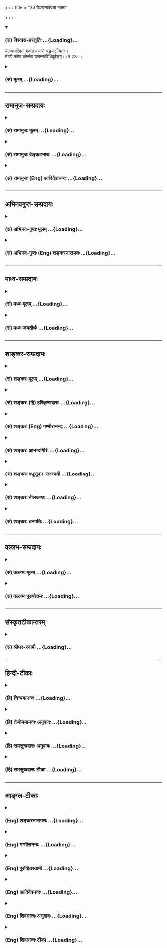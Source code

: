 +++
title = "23 येऽप्यन्यदेवता भक्ता"

+++
<div class="js_include" newlevelforh1="3" title="(सं) विश्वास-प्रस्तुतिः" unfilled url="/purANam/mahAbhAratam/06-bhIShma-parva/02-bhagavad-gItA-parva/saMskRtam/vishvAsa-prastutiH/09_rAja-vidyA-rAja-guhy/23_ye-pyanyadevatA_b.md">
<details open><summary><h3>(सं) विश्वास-प्रस्तुतिः ...{Loading}...</h3></summary>

येऽप्यन्यदेवता भक्ता यजन्ते श्रद्धयाऽन्विताः।  
तेऽपि मामेव कौन्तेय यजन्त्यविधिपूर्वकम्।।9.23।।
</details>
</div>
<div class="js_include collapsed" newlevelforh1="3" title="(सं) मूलम्" unfilled url="/purANam/mahAbhAratam/06-bhIShma-parva/02-bhagavad-gItA-parva/saMskRtam/mUlam/09_rAja-vidyA-rAja-guhy/23_ye-pyanyadevatA_b.md">
<details><summary><h3>(सं) मूलम् ...{Loading}...</h3></summary>

येऽप्यन्यदेवता भक्ता यजन्ते श्रद्धयाऽन्विताः।  
तेऽपि मामेव कौन्तेय यजन्त्यविधिपूर्वकम्।।9.23।।
</details>
</div>


_________________
## रामानुज-सम्प्रदायः
<div class="js_include collapsed" newlevelforh1="3" title="(सं) रामानुजः मूलम्" unfilled url="/purANam/mahAbhAratam/06-bhIShma-parva/02-bhagavad-gItA-parva/saMskRtam/rAmAnujaH/mUlam/09_rAja-vidyA-rAja-guhy/23_ye-pyanyadevatA_b.md">
<details><summary><h3>(सं) रामानुजः मूलम् ...{Loading}...</h3></summary>

।।9.23।।**ये अपि अन्यदेवताभक्ताः** ये तु इन्द्रादिदेवताभक्ताः
केवलत्रयीनिष्ठाः **श्रद्धया अन्विताः** इन्द्रादीन् **यजन्ते; तेऽपि**
पूर्वोक्तेन न्यायेन सर्वस्य मच्छरीरतया मदात्मत्वेन इन्द्रादिशब्दानां च
मद्वाचित्वाद् वस्तुतो **माम् एव यजन्ते** अपि तु **अविधिपूर्वकं** यजन्ते।
इन्द्रादीनां देवतानां कर्मसु आराध्यतया अन्वयं यथा
वेदान्तवाक्यानिचतुर्होतारो यत्र संपदं गच्छन्ति देवैः (तै0 आ0 4)
इत्यादीनि विदधति; न तत्पूर्वकं यजन्ते। वेदान्तवाक्यजातं हि
परमपुरुषशरीरतया अवस्थितानाम् इन्द्रादीनाम् आराध्यत्वं विदधद् आत्मभूतस्य
परमपुरुषस्य एव साक्षाद् आराध्यत्वं विदधाति। चतुर्होतारः
अग्निहोत्रदर्शपौर्णमासादीनि कर्माणि कुर्वाणा यत्र परमात्मनि आत्मतया
अवस्थिते सति एव तच्छरीरभूतैः इन्द्रादिदेवैः संपदं गच्छन्ति;
इन्द्रादिदेवानाम् आराधनानि एतानि कर्माणि मद्विषयाणि इति मां संपदं
गच्छन्ति इत्यर्थः। अतः त्रैविद्या इन्द्रादिशरीरस्य परमपुरुषस्य आराधनानि
एतानि कर्माणि; आराध्यः च स एव; इति न जानन्ति; ते च परिमितफलभागिनः
च्यवनस्वभावाः च भवन्ति; तद् आह --

</details>
</div>
<div class="js_include collapsed" newlevelforh1="3" title="(सं) रामानुजः वेङ्कटनाथः" unfilled url="/purANam/mahAbhAratam/06-bhIShma-parva/02-bhagavad-gItA-parva/saMskRtam/rAmAnujaH/venkaTanAthaH/09_rAja-vidyA-rAja-guhy/23_ye-pyanyadevatA_b.md">
<details><summary><h3>(सं) रामानुजः वेङ्कटनाथः ...{Loading}...</h3></summary>

  
  
।।9.23।। सर्वासामपि देवतानां भगवच्छरीरत्वात्त्रैविद्या माम् \[20\]
इत्युक्तप्रकारेण वस्तुतः स्वसमाराधनमिति जानन् भवान् किं न केवलकर्मिणामपि
मोक्षरूपयोगक्षेमं प्रयच्छतीत्यत्रोत्तरमुच्यतेये तु इत्यादिश्लोकद्वयेन।
तुशब्दः शङ्कानिवृत्त्यर्थः। अन्यदेवताभक्ताः
इत्येतत्समभिव्याहारफलितम्इन्द्रादीनिति। पूर्वोक्तेन न्यायेनेति -- मयि
सर्वमिदं प्रोतं \[7।7\] इत्यादावस्मिन्नप्यध्यायेमया ततमिदं सर्वम्
\[9।4\] इत्यादौ चेति भावः। मामेव यजन्ति इत्यन्तं शङ्कितानुवादरूपम् शेषं
तु विधेयरूपमित्यभिप्रायेणाहअपित्विति। विधिः स्वज्ञानद्वारा यस्य पूर्वं
कारणं; तद्विधिपूर्वम् तदन्यदविधिपूर्वकम्। कथमविधिपूर्वकत्वं
विहितानामित्यत्राहइन्द्रादीनामिति। तत्पूर्वकमिति --
तथाविधविध्यनुसन्धानपूर्वकमित्यर्थः। यथा विदधतीत्युक्तं
विवृणोतिवेदान्तेति। इन्द्रादीनामाराध्यत्वमात्रं कर्मभोगे प्रतिपादितम्
तेषामेव यथावस्थितं स्वरूपं वेदान्तेष्विति न विरोधः। साक्षादिति
निरुपाधिकमित्यर्थः; प्रधानतयेति वा।
हविरुद्देश्यपरमपुरुषविशेषणतयेन्द्रादीनामुद्देश्यानुप्रवेशः यथा
प्रतर्दनविद्यादिषूपास्यानुप्रवेश इति भावः। चतुर्होतारः इति उपात्तवाक्यस्य
कथं प्रस्तुतार्थता तत्राहचतुर्होतार इति।
उपलक्षणतामभिप्रेत्योक्तंअग्निहोत्रदर्शपूर्णमासादीनीति। अन्तः प्रविष्टः
शास्ता जनानां सर्वात्मा \[यजुः3।10।2\] इत्यादिप्रसिद्धः यत्रशब्दार्थ
उच्यतेपरमात्मनीत्यादिना। यस्यादित्यः शरीरम् \[बृ.उ.3।7।9\]
इत्यादिवाक्यानुसन्धानेनतच्छरीरभूतैरित्यादिकमुक्तम्। कर्मणां देवैः साध्या
सम्पत् तदाराधनत्वरूपोऽतिशय एव स चान्ततः फलसाधनत्वप्रकारे पर्यवसित
इत्यभिप्रायेणाहइन्द्रादिदेवतानामित्यादि।  
  

</details>
</div>
<div class="js_include collapsed" newlevelforh1="3" title="(सं) रामानुजः (Eng) आदिदेवानन्दः" unfilled url="/purANam/mahAbhAratam/06-bhIShma-parva/02-bhagavad-gItA-parva/saMskRtam/rAmAnujaH/english/AdidevAnandaH/09_rAja-vidyA-rAja-guhy/23_ye-pyanyadevatA_b.md">
<details><summary><h3>(सं) रामानुजः (Eng) आदिदेवानन्दः ...{Loading}...</h3></summary>

9.23 Those, however, who are devoted to Indra and other divinities, who
rely on the three Vedas alone, and who, possessed of faith, worship
Indra and other divinities - they too worship Me actually in the light
of the truth that all existing things constitute My body and have Me for
their selves. In the light of this principle, terms like Indra denote Me
only. The worshippers of Indra and other deities therefore worship Me
only, in ways not sanctioned by the Sastras. They do not worship Indra
and other divinities with a proper understanding of the place of these
deities in the light of the Vedanta texts. An example is 'Wherein (i.e.,
in the Supreme Self) the sacrifices known as the Caturhotri attain their
fulfilment through the divinities' (Tai. Ar., 4) etc. These texts say in
what way these forms of worship apply to these divinties. For all
Vedanta texts lay down that the Supreme Person alone is to be worshipped
directly when they enjoin the worship of Indra and other divinities, as
they form the body of the Supreme Person. The meaning is that in the
Caturhotri sacrifice like Agnihotra, the full moon and the new moon
sacrifices etc., it is the Supreme Self only that is worshipped, as He
abides as the self in Indra etc., who are the ostensible objects
worshipped in these sacrifices by which these worshippers obtain their
fulfilment through them. Therefore, the votaries of the three Vedas do
not understand that these rituals form the worship of the Supreme Person
and that He alone is to be worshipped. As they do not do so, they become
experiencers of limited results, and they are again liable to fall into
Samsara. Sri Krsna gives expressions to this:

</details>
</div>


_________________
## अभिनवगुप्त-सम्प्रदायः
<div class="js_include collapsed" newlevelforh1="3" title="(सं) अभिनव-गुप्तः मूलम्" unfilled url="/purANam/mahAbhAratam/06-bhIShma-parva/02-bhagavad-gItA-parva/saMskRtam/abhinava-guptaH/mUlam/09_rAja-vidyA-rAja-guhy/23_ye-pyanyadevatA_b.md">
<details><summary><h3>(सं) अभिनव-गुप्तः मूलम् ...{Loading}...</h3></summary>

।।9.23 -- 9.25।। येऽपीत्यादि प्रयतात्मनः इत्यन्तम्। येऽपि
नामधेयान्तरैरुपासते तेऽपि मामेवोपासते। न हि ब्रह्मव्यतिरेकि
किञ्चिदुपास्यमस्ति। किन्तु अविधिना इति विशेषः। अविधिः अन्यो विधिः।
नानाप्रकारैर्विधभिरहमेव परब्रह्मसत्तास्वभावो याज्य इति। न तु यथा
अन्यैर्दर्शनान्तरदूषणसमुपार्जितमहापातकम +++(S; omit पातक -- )+++ --
लीमसैर्व्याख्यातम् अविधिना; दुष्टविधिना इति। एवं हि सति मामेव यजन्ते;
सर्वयज्ञानाञ्चाहमेव भोक्ता इति दृश्यमानमेतदसमञ्जसीभवेत् इत्यलं
कल्मषकलिलैस्साकं संलापेन। अस्मद्गुरवस्तु निरूपयन्ति -- अन्या
स्वात्मव्यतिरिक्ता भेदवादनयेन ब्रह्मस्वभावहीनैव काचिद्देवता इति गृहीत्वा
तामेव \[ये\] यजन्ते तेऽपि वस्तुतो मामेव स्वात्मरूपं यजन्ते; किं तु
अविधिना दुष्टेन विधिना भेदग्रहणरूपेण,+++(S; भेदग्रहरूपेण)+++ इति। अत एवाह -- न
तु मां स्वात्मानं तत्त्वेन देवतारूपतया भोक्तृत्वेन जानन्ति; अतश्चलन्ति
ते,+++(S; ; N च्यवन्ते)+++ मद्रूपात्। किम् देवव्रतत्वेन देवान् यान्ति इत्यादि।
एतदेव चलनमिति,+++(S;;N च्यवन)+++ यावत्। ये तु मत्स्वरूपमभेदेन +++(;N --
स्वरूपभेदे (दं)+++ न विदुः; ते देवभूतपितृयागादिनाऽपि मामेव यजन्ते +++(N
यजन्ति)+++। ते च मद्याजिनो मामेव गच्छन्ति +++(N यजन्ति)+++ इत्युपसंहरिष्यति। ननु
द्रव्यत्यागार्थमुद्दिष्टा देवता इत्युच्यते। तत्
कथमनुद्दिश्यस्वात्मतत्त्वस्य याज्यत्वम् आदित्यः प्रायणीयश्चरुः इति
विधिशेषभूतदेवता उद्देशात्मकविध्यन्तरभावितो +++(;N प्रभावितो)+++ ह्यसौ उद्देशः
(श्यः)। न च स्वात्मविषयो +++(S;;N omit विषयो)+++ विधिरस्ति इत्यभिप्रायेणाह --
अविधिपूर्वकं मामिति। स्वात्मव्यतिरिक्तायां देवतायामस्ति अपेक्ष्यो विधिः;
अप्राप्तप्रापणरूपत्वात्। स्वात्मा तु परमेश्वरो न विधिपूर्वकः;
विधिपरिप्रापितत्त्वाभावात् +++(S;;N -- परिप्राप्यत्वाभावात्)+++। न हि
तदनुद्देशेन किञ्चित्प्रवर्तते। तेन विधिपरिप्रापितेन्द्रादिदेवतोद्देशेषु
सर्वेषु स +++(S omits सः)+++ स्वात्मा विश्वावभासनस्वभावः
तदुद्देश्यदेवतावभासभित्ति +++(;N substitutes -- भित्ति with मिति -- )+++
स्थानीयतयैव अहमहमिकया सततावभासमानः स्रक्सूत्रकल्पः सततोद्दिष्टः इति
युक्तिसिद्धमेतत्; मामेव यजन्ति अविधिपूर्वकत्वात् \[इति\]।
मुख्यभूतमत्प्राप्तिफलस्य तान्प्रति कर्त्रभिप्रायत्वं नास्ति; अपि तु
परिमितदक्षिणास्थानीयेन्द्रादिपद ( -- येन्द्रपदातिमात्र N येन्द्रपदादि K
[n] -- इन्द्रादिपदमात्र -- ) -- मात्रप्राप्तेरेव +++(; K [n] प्राप्तय एव N
प्राप्त एव)+++ याजकवच्चरितार्थत्वमेषाम् इति प्रथयितुं परस्मैपदम्। यदुक्तं
मयैव -- वेदान् वेद न वेद शाम्भवपदं दूयेत निर्वेदवान्  
  
स्वर्गार्थी यजमानतां प्रतिजहज्जातो यजन् याजकः।  
  
सर्वाः कर्मरसप्रवाहविसराः +++(K प्रसराः)+++ संवित्स्रवन्त्योऽखिलाः  
  
स्त्वामा (स्वात्मा) नन्दमहाम्बुधिं विदधते नाप्राप्य पूर्णां,
स्थितिम्।। इति  
  
एवं य उक्तक्रमेण वेत्ति तस्येन्द्रादिदेवतायागोऽपि परमेश्वरयाग इति।

</details>
</div>
<div class="js_include collapsed" newlevelforh1="3" title="(सं) अभिनव-गुप्तः (Eng) शङ्करनारायणः" unfilled url="/purANam/mahAbhAratam/06-bhIShma-parva/02-bhagavad-gItA-parva/saMskRtam/abhinava-guptaH/english/shankaranArAyaNaH/09_rAja-vidyA-rAja-guhy/23_ye-pyanyadevatA_b.md">
<details><summary><h3>(सं) अभिनव-गुप्तः (Eng) शङ्करनारायणः ...{Loading}...</h3></summary>

9.23 See Comment under 9.26

</details>
</div>


_________________
## माध्व-सम्प्रदायः
<div class="js_include collapsed" newlevelforh1="3" title="(सं) मध्वः मूलम्" unfilled url="/purANam/mahAbhAratam/06-bhIShma-parva/02-bhagavad-gItA-parva/saMskRtam/madhvaH/mUlam/09_rAja-vidyA-rAja-guhy/23_ye-pyanyadevatA_b.md">
<details><summary><h3>(सं) मध्वः मूलम् ...{Loading}...</h3></summary>

।।9.23।। तर्हिअहं क्रतुः \[9।16\] इत्यादि असत्यमित्यत आह -- येऽपीति।

</details>
</div>
<div class="js_include collapsed" newlevelforh1="3" title="(सं) मध्वः जयतीर्थः" unfilled url="/purANam/mahAbhAratam/06-bhIShma-parva/02-bhagavad-gItA-parva/saMskRtam/madhvaH/jayatIrthaH/09_rAja-vidyA-rAja-guhy/23_ye-pyanyadevatA_b.md">
<details><summary><h3>(सं) मध्वः जयतीर्थः ...{Loading}...</h3></summary>

।।9.23।। उक्तप्रश्नस्योत्तरं जातं; तत्किमुत्तरेणेत्यतः
प्रश्नाभिसन्ध्युद्धाटनस्येदमुत्तरमित्याह -- **तर्ही**ति।
भगवद्भोगनिमित्तं हि फलं; स चेत्सर्वत्र समस्तदा सर्वेषां फलसाम्येन
भाव्यम्। तदभावश्चेत्तर्हिअहं क्रतुः \[9।16\] इत्युक्तं सर्वत्र भगवतो
भोक्तृत्वमप्यसत्यमित्यर्थः।

</details>
</div>


_________________
## शाङ्कर-सम्प्रदायः
<div class="js_include collapsed" newlevelforh1="3" title="(सं) शङ्करः मूलम्" unfilled url="/purANam/mahAbhAratam/06-bhIShma-parva/02-bhagavad-gItA-parva/saMskRtam/shankaraH/mUlam/09_rAja-vidyA-rAja-guhy/23_ye-pyanyadevatA_b.md">
<details><summary><h3>(सं) शङ्करः मूलम् ...{Loading}...</h3></summary>

।।9.23।। --,**येऽपि अन्यदेवताभक्ताः** अन्यासु देवतासु भक्ताः
अन्यदेवताभक्ताः सन्तः **यजन्ते** पूजयन्ति **श्रद्धया** आस्तिक्यबुद्ध्या
**अन्विताः** अनुगताः; **तेऽपि मामेव कौन्तेय यजन्ति अविधिपूर्वकम्**
अविधिः अज्ञानं तत्पूर्वकं यजन्ते इत्यर्थः।। कस्मात् ते अविधिपूर्वकं
यजन्ते इत्युच्यते यस्मात् --,

</details>
</div>
<div class="js_include collapsed" newlevelforh1="3" title="(सं) शङ्करः (हि) हरिकृष्णदासः" unfilled url="/purANam/mahAbhAratam/06-bhIShma-parva/02-bhagavad-gItA-parva/saMskRtam/shankaraH/hindI/harikRShNadAsaH/09_rAja-vidyA-rAja-guhy/23_ye-pyanyadevatA_b.md">
<details><summary><h3>(सं) शङ्करः (हि) हरिकृष्णदासः ...{Loading}...</h3></summary>

।।9.23।। यदि कहो कि अन्य देव भी आप ही हैं; अतः उनके भक्त भी आपहीका पूजन
करते हैं तो यह बात ठीक है --, जो कोई अन्य देवोंके भक्त -- अन्य
देवताओंमें भक्ति रखनेवाले; श्रद्धासे -- आस्तिकबुद्धिसे युक्त हुए (उनका )
पूजन करते हैं; हे कुन्तीपुत्र वे भी मेरा ही पूजन कहते हैं ( परंतु )
अविधिपूर्वक ( करते हैं )। अविधि अज्ञानको करते हैं; सो वे अज्ञानपूर्वक
मेरा पूजन करते हैं।

</details>
</div>
<div class="js_include collapsed" newlevelforh1="3" title="(सं) शङ्करः (Eng) गम्भीरानन्दः" unfilled url="/purANam/mahAbhAratam/06-bhIShma-parva/02-bhagavad-gItA-parva/saMskRtam/shankaraH/english/gambhIrAnandaH/09_rAja-vidyA-rAja-guhy/23_ye-pyanyadevatA_b.md">
<details><summary><h3>(सं) शङ्करः (Eng) गम्भीरानन्दः ...{Loading}...</h3></summary>

9.23 Api, even; ye, those who; anya-devata-bhaktah, being devoted to
tother deities; and anvitah sraddhaya, endowed with faith; yajante,
worship (them), te api, they also; O son of Kunti, yajanti, worship;
mam, Me; eva, alone; (though) avidhi-purvakam, following the wrong
method. Avidhi implies ignorance. So the idea is that they worship (Me)
ignorantly. 'How it is that they worship (Me) ignorantly;' \[i.e. the
worshippers of other deities worship them knowingly, and hence, how can
the estion of their ignorance arise;\] This is being answered: Because-

</details>
</div>
<div class="js_include collapsed" newlevelforh1="3" title="(सं) शङ्करः आनन्दगिरिः" unfilled url="/purANam/mahAbhAratam/06-bhIShma-parva/02-bhagavad-gItA-parva/saMskRtam/shankaraH/AnandagiriH/09_rAja-vidyA-rAja-guhy/23_ye-pyanyadevatA_b.md">
<details><summary><h3>(सं) शङ्करः आनन्दगिरिः ...{Loading}...</h3></summary>

।।9.23।। तत्तद्देवतात्मना परस्यैवात्मनः
स्थित्यभ्युपगमाद्देवतान्तरपराणामपि
भगवच्छरणत्वाविशेषात्तदेकनिष्ठत्वमकिंचित्करमिति मन्वानः शङ्कते --
**नन्विति।** उक्तमङ्गीकृत्य परिहरति -- **सत्यमित्यादिना।**
देवतान्तरयाजिनां भगवद्याजिभ्यो विशेषमाह -- **अविधीति।** तद्व्याकरोति --
**अविधिरिति।**

</details>
</div>
<div class="js_include collapsed" newlevelforh1="3" title="(सं) शङ्करः मधुसूदन-सरस्वती" unfilled url="/purANam/mahAbhAratam/06-bhIShma-parva/02-bhagavad-gItA-parva/saMskRtam/shankaraH/madhusUdana-sarasvatI/09_rAja-vidyA-rAja-guhy/23_ye-pyanyadevatA_b.md">
<details><summary><h3>(सं) शङ्करः मधुसूदन-सरस्वती ...{Loading}...</h3></summary>

।।9.23।। नन्वन्या अपि देवतास्त्वमेव तद्व्यतिरिक्तस्य वस्त्वन्तरस्याभावात्
तथाच देवतान्तरभक्ता अपि त्वामेव भजन्त इति न कोपि विशेषः स्यात्। तेन
गतागतं कामकामा वसुरुद्रादित्यादिभक्ता लभन्ते। अनन्याश्चिन्तयन्तो मां तु
कृतकृत्या इति कथमुक्तं तत्राह -- येऽप्यन्येति। यथा मद्भक्ता मामेव यजन्ति
तथा येऽन्यदेवतानां वस्वादीनां भक्ता यजन्ते ज्योतिष्टोमादिभिः श्रद्धया
आस्तिक्यबुद्ध्या अन्विताः तेऽपि मद्भक्ता एव हे कौन्तेय; तत्तद्देवतारूपेण
स्थितं मामेव यजन्ति पूजयन्ति। अविधिपूर्वकं अविधिरज्ञानं तत्पूर्वकं
सर्वात्मत्वेन मामज्ञात्वा मद्भिन्नत्वेन वस्वादीन्कल्पयित्वा
यजन्तीत्यर्थः।

</details>
</div>
<div class="js_include collapsed" newlevelforh1="3" title="(सं) शङ्करः नीलकण्ठः" unfilled url="/purANam/mahAbhAratam/06-bhIShma-parva/02-bhagavad-gItA-parva/saMskRtam/shankaraH/nIlakaNThaH/09_rAja-vidyA-rAja-guhy/23_ye-pyanyadevatA_b.md">
<details><summary><h3>(सं) शङ्करः नीलकण्ठः ...{Loading}...</h3></summary>

।।9.23।। अविधिपूर्वकं विधिरभेदबुद्धिस्तद्राहित्यादविधिपूर्वकत्वं
तदीयभजनस्य।

</details>
</div>
<div class="js_include collapsed" newlevelforh1="3" title="(सं) शङ्करः धनपतिः" unfilled url="/purANam/mahAbhAratam/06-bhIShma-parva/02-bhagavad-gItA-parva/saMskRtam/shankaraH/dhanapatiH/09_rAja-vidyA-rAja-guhy/23_ye-pyanyadevatA_b.md">
<details><summary><h3>(सं) शङ्करः धनपतिः ...{Loading}...</h3></summary>

।।9.23।। नन्वन्या वासुदेवाभिन्ना इति ज्ञानाभावात्तेषां मद्भक्तेभ्यो विशेष
इत्याह -- येऽपीति। येप्यन्यासु इन्द्रादिदेवतासु भक्ताः सन्तः श्रद्धया
आस्तिक्यबुद्य्धा अन्विता युक्ता अन्यदेवतां यजन्ते पूजयन्ति तेऽपि
वस्तुगत्या मामेव यजन्ति। यथा कुन्तीसुतोऽपि त्वं
वस्तुवृत्त्यास्मत्पितामहौहित्र एवेति संबोधनाशयः। तथापि मद्भजने
वासुदेवव्यतिरिक्तं वस्तु नास्तीत ज्ञानं विधिस्तदभावोऽविधिस्तत्पर्वकं
यजन्त इत्यर्थः।

</details>
</div>


_________________
## वल्लभ-सम्प्रदायः
<div class="js_include collapsed" newlevelforh1="3" title="(सं) वल्लभः मूलम्" unfilled url="/purANam/mahAbhAratam/06-bhIShma-parva/02-bhagavad-gItA-parva/saMskRtam/vallabhaH/mUlam/09_rAja-vidyA-rAja-guhy/23_ye-pyanyadevatA_b.md">
<details><summary><h3>(सं) वल्लभः मूलम् ...{Loading}...</h3></summary>

।।9.23।। ननु ब्रह्मवादे तव सर्वात्मत्वाद्देवान्तरभजनेऽपि त्वद्भजनमेव
भवति; तर्हि किमिति ते गतागतं लभन्ते इति चेत्तत्राह -- येऽपीति।
अन्यदेवताभक्ताःरविर्विनायकश्चण्डी ईशो विष्णुस्तु पञ्चमः। अनुक्रमेण
पूज्यन्ते व्युत्क्रमे तु महद्भयम् इति श्रीमत्या प्रोक्तपञ्चायतनपूजापरा
अपि श्रद्धया युक्ताः सन्तः पूजयन्ति तेऽपि रव्यादिषु मामेव ब्रह्म
ध्यात्वा यजन्ति। यद्वा त्वर्थेऽपीति केचित्। तेऽपि मामेवेति। उक्तन्यायेन
सर्वस्य मदङ्गभूतया मदात्मकत्वेनेन्द्रादिशब्दानां मद्वाच्यत्वाद्वस्तुतो
मामेव यजन्ते। अपित्वविधिपूर्वकं तेषामात्मभूतमधिष्ठानताज्ञानपूर्वकं यजनं
वेदे विहितम् इतरथा त्वविहितमित्यविधिपूर्वकं ते यजन्ते ततो गतागतं लभन्त
इति भावः। अथवामूलं विष्णुर्हि देवानां \[भाग.10।4।39\] इति वाक्यात्
मूलभूतं परित्यज्य शाखापत्रादौ
सेचनवद्यजनमविहितमित्यनन्यत्वदर्ढ्यायैवमुच्यते। वेदवाक्यं हि चतुर्होतारो
यत्र सम्पदं गच्छन्ति देवैः इतिरूपे मदात्मकविषयाणि देवाराधनानि
स्पष्टमुक्तानीति युक्तमुक्तम् -- अविधिपूर्वकं ते यजन्ते इति।

</details>
</div>
<div class="js_include collapsed" newlevelforh1="3" title="(सं) वल्लभः पुरुषोत्तमः" unfilled url="/purANam/mahAbhAratam/06-bhIShma-parva/02-bhagavad-gItA-parva/saMskRtam/vallabhaH/puruShottamaH/09_rAja-vidyA-rAja-guhy/23_ye-pyanyadevatA_b.md">
<details><summary><h3>(सं) वल्लभः पुरुषोत्तमः ...{Loading}...</h3></summary>

  
  
।।9.23।। नन्वन्यदेवभजनकर्त्तारोऽपि त्वदंशत्वात् त्वद्भजनमेव कुर्वन्तीति
कथं न तेषु त्वत्कृपा तद्भजनं च कथं भोग एव क्षीयते इत्यत आह -- येऽपीति।
येऽपि श्रद्धयाऽन्विताः श्रद्धायुक्तास्तदासक्तत्वधर्मयुक्ता अन्यदेवता
यज्ञादिसाधनैस्तदधिष्ठातृरूपेण मदंशाज्ञानेन भजन्ति तेषु मदंशत्वात् मामेव
भजन्ति; परन्तु मत्स्वरूपाज्ञानादविधिपूर्वकं भजन्ति; अतस्तेषां
तद्भजनानुरूपं क्षयिष्ण्वेव फलं भवति अहं च न कृपां करोमीत्यर्थः। अत एव
स्मृतिष्वविधिकरणनिषेधःविधिहीनं भावदुष्टं कृतमश्रद्धया च यत्।
तद्धरन्त्यसुरास्तस्य सुमूढस्याऽकृतात्मनः इति।  
  

</details>
</div>


_________________
## संस्कृतटीकान्तरम्
<div class="js_include collapsed" newlevelforh1="3" title="(सं) श्रीधर-स्वामी" unfilled url="/purANam/mahAbhAratam/06-bhIShma-parva/02-bhagavad-gItA-parva/saMskRtam/shrIdhara-svAmI/09_rAja-vidyA-rAja-guhy/23_ye-pyanyadevatA_b.md">
<details><summary><h3>(सं) श्रीधर-स्वामी ...{Loading}...</h3></summary>

।।9.23।। ननु च त्वद्व्यतिरेकेण वस्तुतो
देवतान्तरस्याभावादिन्द्रादिसेविनोऽपि त्वद्भक्ता एवेति कथं ते गतागतं
लभेरंस्तत्राह **-- येऽपीति।** श्रद्धयोपेता भक्ताः सन्तो येऽपि जना
यज्ञेनान्यदेवता इन्द्रादिरूपा यजन्ते तेऽपि मामेव यजन्तीति सत्यम्;
किंत्वविधिपूर्वकं मोक्षप्रापकं विधिं विना यजन्त्यतस्ते पुनरावर्तन्ते।

</details>
</div>


_________________
## हिन्दी-टीकाः
<div class="js_include collapsed" newlevelforh1="3" title="(हि) चिन्मयानन्दः" unfilled url="/purANam/mahAbhAratam/06-bhIShma-parva/02-bhagavad-gItA-parva/hindI/chinmayAnandaH/09_rAja-vidyA-rAja-guhy/23_ye-pyanyadevatA_b.md">
<details><summary><h3>(हि) चिन्मयानन्दः ...{Loading}...</h3></summary>

।।9.23।। विश्व के सभी लोग एक ही पूजास्थल पर पूजा नहीं करते। न केवल
शारीरिक दृष्टि से यह असम्भव है; वरन् मनोवैज्ञानिक दृष्टि से भी यह
तर्कसंगत नहीं है; क्योंकि सब लोगों की अभिरुचियाँ भिन्नभिन्न होती
हैं। भक्तगण जब भिन्नभिन्न देव स्थानों पर पूजा करते हैं; तब ये एक ही चेतन
सत्य की आराधना करते हैं; जो इस परिवर्तनशील सृष्ट जगत् का अधिष्ठान है। जब
वे विभिन्न देवताओं की पूजा करते हैं; तब भी वे उस एक सनातन सत्य का ही
आह्वान करते हैं; जो उनके इष्ट देवता के रूप में व्यक्त हो रहा है। जब हम
यह स्वीकार करते हैं कि अनन्त सत्य एकमेव अद्वितीय है; जो भूत; वर्तमान और
भविष्य काल तीनों में एक समान रहता है; तब यह स्पष्ट हो जाता है कि सभी
ऋषिमुनियों; साधुसन्तों; पैगम्बरों और अवतारों की उपाधियों में व्यक्त होने
वाला आत्मचैतन्य एक ही है। सहिष्णुता हिन्दू धर्म का प्राण है। हम पहले भी
विचार कर चुके हैं कि परमार्थ सत्य को अनन्तस्वरूप में स्वीकार करने वाले
अद्वैती किस प्रकार सहिष्णु होने के अतिरिक्त कुछ और नहीं हो सकते हैं।
असहिष्णुता उस धर्म में पायी जाती है; जिसमें किसी देवदूत विशेष को ही
ईश्वर के रूप में स्वीकारा जाता है। हिन्दुओं में भी प्राय भिन्नभिन्न
पंथों एवं सम्प्रदायों के मतावलम्बी निर्दयता की सीमा तक कट्टर पाये जाते
हैं। असभ्यता के कुछ ऐसे उदाहरण भी मिलते हैं; जिनमें एक भक्त की यह धारणा
होती है कि अन्य लोगों के देवताओं की निन्दा करना; अपने इष्ट देवता की
स्तुति और भक्ति करना है परन्तु इस प्रकार के मत विकृत; घृणित और अशिष्ट
हैं; जिन्हें हिन्दू धर्मशास्त्र में कोई स्वीकृति नहीं है; और न ही ऋषियों
द्वारा प्रवर्तित सांस्कृतिक परम्परा में उन्हें कोई स्थान प्राप्त है। उदार
हृदय; करुणासागर; प्रेमस्वरूप भगवान् श्रीकृष्ण घोषणा करते हैं; ये भक्त भी
वास्तव में मुझे ही पूजते हैं; यद्यपि वह पूजन अविधिपूर्वक है। बाह्य जगत्
में व्यावहारिक जीवन की दृष्टि से इस श्लोक का अभिप्राय यह है कि
परमानन्दस्वरूप आत्मा की प्राप्ति को त्यागकर जो लोग सांसारिक विषयों की
प्राप्ति के लिए ही प्रयत्न करते हैं; वे भी आत्मकृपा का ही आह्वान करते
हैं; परन्तु अविधिपूर्वक। अत्यन्त विषयोपभोगी पुरुष भी जब धन के अर्जन;
रक्षण और व्यय की योजनाएं बनाता है; जिससे कि वह नित्य नवीन विषयों को
प्राप्त कर उनको भोग सके; तब वह भी स्वयं में स्थित अव्यक्त क्षमताओं का ही
आह्वान करता है। आत्मा के बिना कोई भी व्यक्ति न पापकर्म कर सकता है और न
पुण्य कर्म। आत्महत्या जैसे कार्य में भी जीवनी शक्ति की आवश्यकता होती है;
परन्तु शस्त्र उठाने में वह पुरुष आत्मचेतना का दुरुपयोग कर रहा होता है। इस
सन्दर्भ में अविधिपूर्वक का अर्थ अज्ञानपूर्वक है; जिसका अन्तिम परिणाम दुख
और विषाद् होता है; तथा साधक आत्मा के परम आनन्द से वंचित रह जाता है। इन
भक्तों के पूजन को अविधिपूर्वक क्यों कहा गया है इसके उत्तर में कहते हैं
--

</details>
</div>
<div class="js_include collapsed" newlevelforh1="3" title="(हि) तेजोमयानन्दः अनुवादः" unfilled url="/purANam/mahAbhAratam/06-bhIShma-parva/02-bhagavad-gItA-parva/hindI/tejomayAnandaH/anuvAdaH/09_rAja-vidyA-rAja-guhy/23_ye-pyanyadevatA_b.md">
<details><summary><h3>(हि) तेजोमयानन्दः अनुवादः ...{Loading}...</h3></summary>

।।9.23।। हे कौन्तेय ! श्रद्धा से युक्त जो भक्त अन्य देवताओं को पूजते
हैं, वे भी मुझे ही अविधिपूर्वक पूजते हैं।।

</details>
</div>
<div class="js_include collapsed" newlevelforh1="3" title="(हि) रामसुखदासः अनुवादः" unfilled url="/purANam/mahAbhAratam/06-bhIShma-parva/02-bhagavad-gItA-parva/hindI/rAmasukhadAsaH/anuvAdaH/09_rAja-vidyA-rAja-guhy/23_ye-pyanyadevatA_b.md">
<details><summary><h3>(हि) रामसुखदासः अनुवादः ...{Loading}...</h3></summary>

।।9.23।। हे कुन्तीनन्दन! जो भी भक्त (मनुष्य) श्रद्धापूर्वक अन्य
देवताओंका पूजन करते हैं, वे भी करते हैं मेरा ही पूजन, पर करते है
अविधिपूर्वक

</details>
</div>
<div class="js_include collapsed" newlevelforh1="3" title="(हि) रामसुखदासः टीका" unfilled url="/purANam/mahAbhAratam/06-bhIShma-parva/02-bhagavad-gItA-parva/hindI/rAmasukhadAsaH/TIkA/09_rAja-vidyA-rAja-guhy/23_ye-pyanyadevatA_b.md">
<details><summary><h3>(हि) रामसुखदासः टीका ...{Loading}...</h3></summary>

।।9.23।। ***व्याख्या--***'**येऽप्यन्यदेवता भक्ता यजन्ते
श्रद्धयान्विताः'** -- देवताओंके जिन भक्तोंको 'सब कुछ मैं ही हूँ'
('**सदसच्चाहम्'** 9। 19) -- यह समझमें नहीं आया है और जिनकी श्रद्धा अन्य
देवताओंपर है, वे उन देवताओंका ही श्रद्धापूर्वक पूजन करते हैं। वे
देवताओंको मेरेसे अलग और बड़ा मानकर अपनी-अपनी,श्रद्धाभक्तिके अनुसार
अपनेअपने इष्ट देवताके नियमोंको धारण करते हैं। इन देवताओंकी कृपासे ही
हमें सब कुछ मिल जायगा-- ऐसा समझकर नित्य-निरन्तर देवताओंकी ही
सेवा-पूजामें लगे रहते हैं।  
  
**'तेऽपि मामेव कौन्तेय यजन्त्यविधिपूर्वकम्' --** देवताओंका पूजन करनेवाले
भी वास्तवमें मेरा ही पूजन करते हैं, क्योंकि तत्त्वसे मेरे सिवाय कुछ है
ही नहीं। मेरेसे अलग उन देवताओंकी सत्ता ही नहीं है। वे मेरे ही स्वरूप
हैं। अतः उनके द्वारा किया गया देवताओंका पूजन भी वास्तवमें मेरा ही पूजन
है, पर है अविधिपूर्वक। अविधि-पूर्वक कहनेका मतलब यह नहीं है कि
पूजन-सामग्री कैसी होनी चाहिये; उनके मन्त्र कैसे होने चाहिये; उनका पूजन
कैसे होना चाहिये; आदि-आदि विधियोंका उनको ज्ञान नहीं है। इसका मतलब है --
मेरेको उन देवताओंसे अलग मानना। जैसे कामनाके कारण ज्ञान हरा जानेसे वे
देवताओंके शरण होते हैं (गीता 7। 20), ऐसे ही यहाँ मेरेसे देवताओंकी अलग
(स्वतन्त्र) सत्ता मानकर जो देवताओंका पूजन करना है, यही अविधिपूर्वक पूजन
करना है।  
  
इस श्लोकका निष्कर्ष यह निकला कि (1) अपनेमें किसी प्रकारकी किञ्चिन्मात्र
भी कामना न हो और उपास्यमें भगवद्बुद्धि हो, तो अपनी-अपनी रुचिके अनुसार
किसी भी प्राणीको, मनुष्यको और किसी भी देवताको अपना उपास्य मानकर उसकी
पूजा की जाय, तो वह सब भगवान्का ही पूजन हो जायगा और उसका फल भगवानकी ही
प्राप्ति होगा; और (2) अपनेमें किञ्चिन्मात्र भी कामना हो और उपास्यरूपमें
साक्षात् भगवान् हों तो वह अर्थार्थी, आर्त आदि भक्तोंकी श्रेणीमें आ
जायगा, जिनको भगवान्ने उदार कहा है (7। 18)।  
  
वास्तवमें सब कुछ भगवान् ही हैं। अतः जिस किसीकी उपासना की जाय, सेवा की
जाय, हित किया जाय, वह प्रकारान्तरसे भगवान्की ही उपासना है। जैसे आकाशसे
बरसा हुआ पानी नदी, नाला, झरना आदि बनकर अन्तमें समुद्रको ही प्राप्त होता
है (क्योंकि वह जल समुद्रका ही है), ऐसे ही मनुष्य जिस किसीका भी पूजन करे,
वह तत्त्वसे भगवान्का ही पूजन होता है **(टिप्पणी प₀ 509)**। परन्तु पूजकको
लाभ तो अपनी-अपनी भावनाके अनुसार ही होता है।  
  
***सम्बन्ध --***देवताओंका पूजन करनेवालोंका अविधिपूर्वक पूजन करना क्या
है; इसपर कहते हैं --

</details>
</div>


_________________
## आङ्ग्ल-टीकाः
<div class="js_include collapsed" newlevelforh1="3" title="(Eng) शङ्करनारायणः" unfilled url="/purANam/mahAbhAratam/06-bhIShma-parva/02-bhagavad-gItA-parva/english/shankaranArAyaNaH/09_rAja-vidyA-rAja-guhy/23_ye-pyanyadevatA_b.md">
<details><summary><h3>(Eng) शङ्करनारायणः ...{Loading}...</h3></summary>

9.23. O son of Kunti ! Even those who are the devotees of other gods and
worship \[them\] with faith, worship Me alone, \[but\] following
non-injunction;

</details>
</div>
<div class="js_include collapsed" newlevelforh1="3" title="(Eng) गम्भीरानन्दः" unfilled url="/purANam/mahAbhAratam/06-bhIShma-parva/02-bhagavad-gItA-parva/english/gambhIrAnandaH/09_rAja-vidyA-rAja-guhy/23_ye-pyanyadevatA_b.md">
<details><summary><h3>(Eng) गम्भीरानन्दः ...{Loading}...</h3></summary>

9.23 Even those who, being devoted to other deities and endowed with
faith, worship (them), they also, O son of Kunti, worship Me alone
(though) following the wrong method.

</details>
</div>
<div class="js_include collapsed" newlevelforh1="3" title="(Eng) पुरोहितस्वामी" unfilled url="/purANam/mahAbhAratam/06-bhIShma-parva/02-bhagavad-gItA-parva/english/purohitasvAmI/09_rAja-vidyA-rAja-guhy/23_ye-pyanyadevatA_b.md">
<details><summary><h3>(Eng) पुरोहितस्वामी ...{Loading}...</h3></summary>

9.23 Even those who worship the lesser Powers, if they do so with faith,
they thereby worship Me, though not in the right way.

</details>
</div>
<div class="js_include collapsed" newlevelforh1="3" title="(Eng) आदिदेवनन्दः" unfilled url="/purANam/mahAbhAratam/06-bhIShma-parva/02-bhagavad-gItA-parva/english/AdidevanandaH/09_rAja-vidyA-rAja-guhy/23_ye-pyanyadevatA_b.md">
<details><summary><h3>(Eng) आदिदेवनन्दः ...{Loading}...</h3></summary>

9.23 Even those who are devoted to other divinities with faith in their
hearts, worship Me alone, O Arjuna, though not as sanctioned by the
Sastras.

</details>
</div>
<div class="js_include collapsed" newlevelforh1="3" title="(Eng) शिवानन्दः अनुवादः" unfilled url="/purANam/mahAbhAratam/06-bhIShma-parva/02-bhagavad-gItA-parva/english/shivAnandaH/anuvAdaH/09_rAja-vidyA-rAja-guhy/23_ye-pyanyadevatA_b.md">
<details><summary><h3>(Eng) शिवानन्दः अनुवादः ...{Loading}...</h3></summary>

9.23 Even those devotees who, endowed with faith, worship other gods,
worship Me alone, O Arjuna, b the wrong method.

</details>
</div>
<div class="js_include collapsed" newlevelforh1="3" title="(Eng) शिवानन्दः टीका" unfilled url="/purANam/mahAbhAratam/06-bhIShma-parva/02-bhagavad-gItA-parva/english/shivAnandaH/TIkA/09_rAja-vidyA-rAja-guhy/23_ye-pyanyadevatA_b.md">
<details><summary><h3>(Eng) शिवानन्दः टीका ...{Loading}...</h3></summary>

9.23 ये who; अपि even; अन्यदेवताः other gods; भक्ताः devotees; यजन्ते
worship; श्रद्धया with faith; अन्विताः endowed; ते they; अपि also; माम्
Me; एव alone; कौन्तेय O Kaunteya; यजन्ति worship; अविधिपूर्वकम् by the
wrong method.Commentary They worship Me in ignorance. Their mode of
worship is contrary to the ancient,rule. Hence they return to this
world.People worship Agni; Indra; Surya; Varuna; the Vasus; etc. Even
they attain Me; because I am everywhere. But their devotion is not pure.
It is vicarious. Water should be given to the root and not to the
branches. If the root is satisfied; the whole tree must be and is
satisfied. Even so; if I (the root of this world and all the gods) am
satisfied; all the gods must be and are satisfied. Though the messages
from the five organs of knowledge reach the one consciousness; will it
be right and useful to place a sweetmeat in the ear and a flower in the
eyes The function of eating must be done by the mouth alone and the
function of smelling by the nose alone. Therefore I should be worshipped
in My own nature. They should know Me as the Self in all beings. They
should recognise Me in other worship. I am the root. I am the source of
all the gods and of this whole world. (Cf.IV.11VII.20)

</details>
</div>
